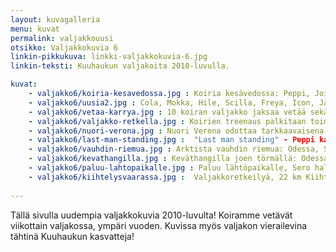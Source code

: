 ```yaml
---
layout: kuvagalleria
menu: kuvat
permalink: valjakkouusi
otsikko: Valjakkokuvia 6
linkin-pikkukuva: linkki-valjakkokuvia-6.jpg
linkin-teksti: Kuuhaukun valjakoita 2010-luvulla.

kuvat:
    - valjakko6/koiria-kesavedossa.jpg : Koiria kesävedossa: Peppi, Joiku, Freya, Odessa ja Sero 
    - valjakko6/uusia2.jpg : Cola, Mokka, Hile, Scilla, Freya, Icon, Jade ja Pepsi (Nata ja Joiku takana) 
    - valjakko6/vetaa-karrya.jpg : 10 koiran valjakko jaksaa vetää sekä auton että koirienkuljetuskärryn 
    - valjakko6/valjakko-retkella.jpg : Koirien treenaus palkitaan toimivalla valjakolla valjakkoretkeilyssä
    - valjakko6/nuori-verona.jpg : Nuori Verona odottaa tarkkaavaisena lähtökomentoa: Mush!  
    - valjakko6/last-man-standing.jpg :  "Last man standing" - Peppi katsoo haikeana reitille ajon jälkeen
    - valjakko6/vauhdin-riemua.jpg : Arktista vauhdin riemua: Odessa, Sero ja Verona  
    - valjakko6/kevathangilla.jpg : Keväthangilla joen törmällä: Odessa, Valo ja Sero
    - valjakko6/paluu-lahtopaikalle.jpg : Paluu lähtöpaikalle, Sero haluaisi palata reitille 
    - valjakko6/kiihtelysvaarassa.jpg :  Valjakkoretkeilyä, 22 km Kiihtelysvaarassa
    
---
```


Tällä sivulla uudempia valjakkokuvia 2010-luvulta! Koiramme vetävät viikottain valjakossa, ympäri vuoden.
Kuvissa myös valjakon vierailevina tähtinä Kuuhaukun kasvatteja!